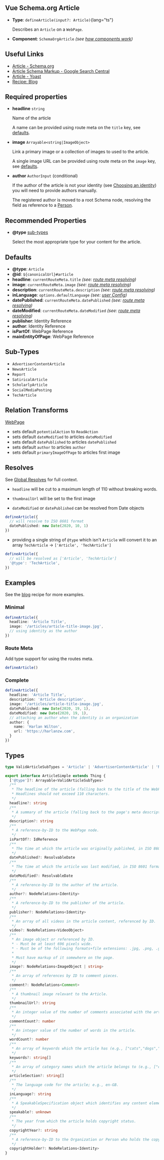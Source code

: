 ## Vue Schema.org Article

- **Type**: `defineArticle(input?: Article)`{lang="ts"}

  Describes an `Article` on a `WebPage`.

- **Component**: `SchemaOrgArticle` _(see [how components work](/components/))_

## Useful Links

- [Article - Schema.org](https://schema.org/Article)
- [Article Schema Markup - Google Search Central](https://developers.google.com/search/docs/advanced/structured-data/article)
- [Article - Yoast](https://developer.yoast.com/features/schema/pieces/article)
- [Recipe: Blog](/guide/recipes/blog)

## Required properties

- **headline** `string`

  Name of the article

  A name can be provided using route meta on the `title` key, see [defaults](#defaults).


- **image** `Arrayable<string|ImageObject>` 

  Link a primary image or a collection of images to used to the article. 

  A single image URL can be provided using route meta on the `image` key, see [defaults](#defaults). 

- **author** `AuthorInput` (conditional)

  If the author of the article is not your identity (see [Choosing an identity](/guide/guides/identity)) you will need to provide authors
  manually.

  The registered author is moved to a root Schema node, resolving the field as reference to a [Person](/api/schema/person).

## Recommended Properties

- **@type** [sub-types](#sub-types) 

  Select the most appropriate type for your content for the article.
 

## Defaults

- **@type**: `Article`
- **@id**: `${canonicalUrl}#article`
- **headline**: `currentRouteMeta.title` _(see: [route meta resolving](/guide/how-it-works.html#route-meta-resolving))_
- **image**: `currentRouteMeta.image` _(see: [route meta resolving](/guide/how-it-works.html#route-meta-resolving))_
- **description**: `currentRouteMeta.description` _(see: [route meta resolving](/guide/how-it-works.html#route-meta-resolving))_
- **inLanguage**: `options.defaultLanguage` _(see: [user Config](/guide/guides/user-config))_
- **datePublished**: `currentRouteMeta.datePublished` _(see: [route meta resolving](/guide/how-it-works.html#route-meta-resolving))_
- **dateModified**: `currentRouteMeta.dateModified` _(see: [route meta resolving](/guide/how-it-works.html#route-meta-resolving))_
- **publisher**: Identity Reference
- **author**: Identity Reference
- **isPartOf**: WebPage Reference
- **mainEntityOfPage**: WebPage Reference

## Sub-Types

- `AdvertiserContentArticle`
- `NewsArticle`
- `Report`
- `SatiricalArticle`
- `ScholarlyArticle`
- `SocialMediaPosting`
- `TechArticle`

## Relation Transforms

[WebPage](/api/schema/webpage)

- sets default `potentialAction` to `ReadAction`
- sets default `dateModified` to articles `dateModified`
- sets default `datePublished` to articles `datePublished`
- sets default `author` to articles `author`
- sets default `primaryImageOfPage` to articles first image

## Resolves

See [Global Resolves](/guide/how-it-works.html#global-resolves) for full context.

- `headline` will be cut to a maximum length of 110 without breaking words.

- `thumbnailUrl` will be set to the first image

- `dateModified` or `datePublished` can be resolved from Date objects 

```ts
defineArticle({
  // will resolve to ISO 8601 format
  datePublished: new Date(2020, 10, 1)
})
```

- providing a single string of `@type` which isn't `Article` will convert it to an array `TechArticle` -> `['Article', 'TechArticle']`

```ts
defineArticle({
  // will be resolved as ['Article', 'TechArticle']
  '@type': 'TechArticle',
})
```


## Examples

See the [blog](/guide/recipes/blog) recipe for more examples.

### Minimal

```ts
defineArticle({
  headline: 'Article Title',
  image: '/articles/article-title-image.jpg',
  // using identity as the author
})
```

### Route Meta

Add type support for using the routes meta.

```ts
defineArticle()
```

### Complete

```ts
defineArticle({
  headline: 'Article Title',
  description: 'Article description',
  image: '/articles/article-title-image.jpg',
  datePublished: new Date(2020, 19, 1),
  dateModified: new Date(2020, 19, 1),
  // attaching an author when the identity is an organization
  author: {
    name: 'Harlan Wilton',
    url: 'https://harlanzw.com',
  }
})
```

## Types

```ts
type ValidArticleSubTypes = 'Article' | 'AdvertiserContentArticle' | 'NewsArticle' | 'Report' | 'SatiricalArticle' | 'ScholarlyArticle' | 'SocialMediaPosting' | 'TechArticle'

export interface ArticleSimple extends Thing {
  ['@type']?: Arrayable<ValidArticleSubTypes>
  /**
   * The headline of the article (falling back to the title of the WebPage).
   * Headlines should not exceed 110 characters.
   */
  headline?: string
  /**
   * A summary of the article (falling back to the page's meta description content).
   */
  description?: string
  /**
   * A reference-by-ID to the WebPage node.
   */
  isPartOf?: IdReference
  /**
   * The time at which the article was originally published, in ISO 8601 format; e.g., 2015-10-31T16:10:29+00:00.
   */
  datePublished?: ResolvableDate
  /**
   * The time at which the article was last modified, in ISO 8601 format; e.g., 2015-10-31T16:10:29+00:00.
   */
  dateModified?: ResolvableDate
  /**
   * A reference-by-ID to the author of the article.
   */
  author?: NodeRelations<Identity>
  /**
   * A reference-by-ID to the publisher of the article.
   */
  publisher?: NodeRelations<Identity>
  /**
   * An array of all videos in the article content, referenced by ID.
   */
  video?: NodeRelations<VideoObject>
  /**
   * An image object or referenced by ID.
   * - Must be at least 696 pixels wide.
   * - Must be of the following formats+file extensions: .jpg, .png, .gif ,or .webp.
   *
   * Must have markup of it somewhere on the page.
   */
  image?: NodeRelations<ImageObject | string>
  /**
   * An array of references by ID to comment pieces.
   */
  comment?: NodeRelations<Comment>
  /**
   * A thumbnail image relevant to the Article.
   */
  thumbnailUrl?: string
  /**
   * An integer value of the number of comments associated with the article.
   */
  commentCount?: number
  /**
   * An integer value of the number of words in the article.
   */
  wordCount?: number
  /**
   * An array of keywords which the article has (e.g., ["cats","dogs","cake"]).
   */
  keywords?: string[]
  /**
   * An array of category names which the article belongs to (e.g., ["cats","dogs","cake"]).
   */
  articleSection?: string[]
  /**
   * The language code for the article; e.g., en-GB.
   */
  inLanguage?: string
  /**
   * A SpeakableSpecification object which identifies any content elements suitable for spoken results.
   */
  speakable?: unknown
  /**
   * The year from which the article holds copyright status.
   */
  copyrightYear?: string
  /**
   * A reference-by-ID to the Organization or Person who holds the copyright.
   */
  copyrightHolder?: NodeRelations<Identity>
}
```

